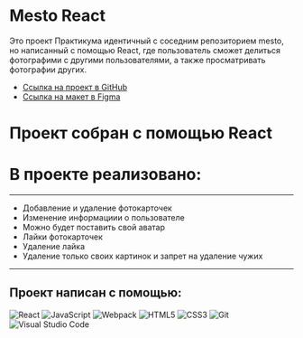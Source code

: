 # Mesto React
Это проект Практикума идентичный с соседним репозиторием mesto, но написанный с помощью React, где пользователь сможет делиться фотографими с другими пользователями, а также просматривать фотографии других. 

* [Ссылка на проект в GitHub](https://andreymazer.github.io/mesto-react/public/index.html)
* [Ссылка на макет в Figma](https://www.figma.com/file/2cn9N9jSkmxD84oJik7xL7/JavaScript.-Sprint-4?node-id=0%3A1)

# Проект собран с помощью React
# В проекте реализовано:
---
- Добавление и удаление фотокарточек
- Изменение информациии о пользователе
- Можно будет поставить свой аватар
- Лайки фотокарточек
- Удаление лайка
- Удаление только своих картинок и запрет на удаление чужих
---

## Проект написан с помощью:
![React](https://img.shields.io/badge/-React-090909?style=for-the-badge&logo=React) 
![JavaScript](https://img.shields.io/badge/-JavaScript-090909?style=for-the-badge&logo=JavaScript)
![Webpack](https://img.shields.io/badge/-Webpack-090909?style=for-the-badge&logo=Webpack)
![HTML5](https://img.shields.io/badge/-HTML5-090909?style=for-the-badge&logo=HTML5)
![CSS3](https://img.shields.io/badge/-CSS3-090909?style=for-the-badge&logo=CSS3)
![Git](https://img.shields.io/badge/git-%23F05033.svg?style=for-the-badge&logo=git&logoColor=white)
![Visual Studio Code](https://img.shields.io/badge/Visual%20Studio%20Code-0078d7.svg?style=for-the-badge&logo=visual-studio-code&logoColor=white)
